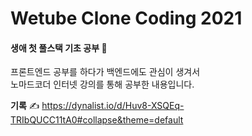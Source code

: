 # Wetube Clone Coding 2021

#### 생애 첫 풀스택 기초 공부 👊  
프론트엔드 공부를 하다가 백엔드에도 관심이 생겨서  
노마드코더 인터넷 강의를 통해 공부한 내용입니다.

**기록** ✍ https://dynalist.io/d/Huv8-XSQEq-TRIbQUCC11tA0#collapse&theme=default  
